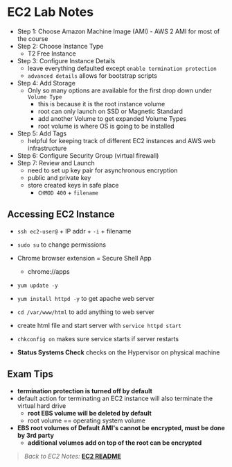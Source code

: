 # EC2 Lab Notes

* Step 1: Choose Amazon Machine Image (AMI) - AWS 2 AMI for most of the course
* Step 2: Choose Instance Type
  * T2 Free Instance
* Step 3: Configure Instance Details
  * leave everything defaulted except `enable termination protection`
  * `advanced details` allows for bootstrap scripts
* Step 4: Add Storage
  * Only so many options are available for the first drop down under `Volume Type`
    * this is because it is the root instance volume
    * root can only launch on SSD or Magnetic Standard
    * add another Volume to get expanded Volume Types
    * root volume is where OS is going to be installed
* Step 5: Add Tags
  * helpful for keeping track of different EC2 instances and AWS web infrastructure
* Step 6: Configure Security Group (virtual firewall)
* Step 7: Review and Launch
  * need to set up key pair for asynchronous encryption
  * public and private key
  * store created keys in safe place
    * `CHMOD 400` + `filename`

## Accessing EC2 Instance

* `ssh ec2-user@` + IP addr + `-i` + filename
* `sudo su` to change permissions

* Chrome browser extension = Secure Shell App
  * chrome://apps
* `yum update -y`
* `yum install httpd -y` to get apache web server
* `cd /var/www/html` to add anything to web server
* create html file and start server with `service httpd start`
* `chkconfig on` makes sure service starts if server restarts

* **Status Systems Check** checks on the Hypervisor on physical machine

## Exam Tips

* **termination protection is turned off by default**
* default action for terminating an EC2 instance will also terminate the virtual hard drive
  * **root EBS volume will be deleted by default** 
  * root volume == operating system volume
* **EBS root volumes of Default AMI's cannot be encrypted, must be done by 3rd party**
  * **additional volumes add on top of the root can be encrypted**

> *Back to EC2 Notes:* [**EC2 README**](./README.md)
